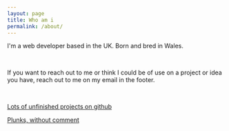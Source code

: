 ```yaml
---
layout: page
title: Who am i
permalink: /about/
---
```


I'm a web developer based in the UK. Born and bred in Wales.

&nbsp;
&nbsp;

If you want to reach out to me or think I could be of use on a project or idea you have, reach out to me on my email in the footer.

&nbsp;
&nbsp;


[Lots of unfinished projects on github](https://github.com/dafyddPrys)

[Plunks, without comment](http://plnkr.co/users/dafyddPrys)


<script>
  (function(i,s,o,g,r,a,m){i['GoogleAnalyticsObject']=r;i[r]=i[r]||function(){
  (i[r].q=i[r].q||[]).push(arguments)},i[r].l=1*new Date();a=s.createElement(o),
  m=s.getElementsByTagName(o)[0];a.async=1;a.src=g;m.parentNode.insertBefore(a,m)
  })(window,document,'script','//www.google-analytics.com/analytics.js','ga');

  ga('create', 'UA-74116129-1', 'auto');
  ga('send', 'pageview');

</script>
